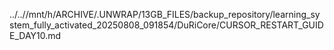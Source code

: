 ../..//mnt/h/ARCHIVE/.UNWRAP/13GB_FILES/backup_repository/learning_system_fully_activated_20250808_091854/DuRiCore/CURSOR_RESTART_GUIDE_DAY10.md